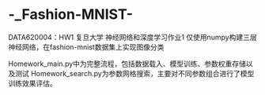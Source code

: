 # -_Fashion-MNIST-
DATA620004：HW1
复旦大学 神经网络和深度学习作业1
仅使用numpy构建三层神经网络，在fashion-mnist数据集上实现图像分类

Homework_main.py中为完整流程，包括数据载入、模型训练、参数权重存储以及测试
Homework_search.py为参数网格搜索，主要对不同参数组合进行了模型训练效果评估。
